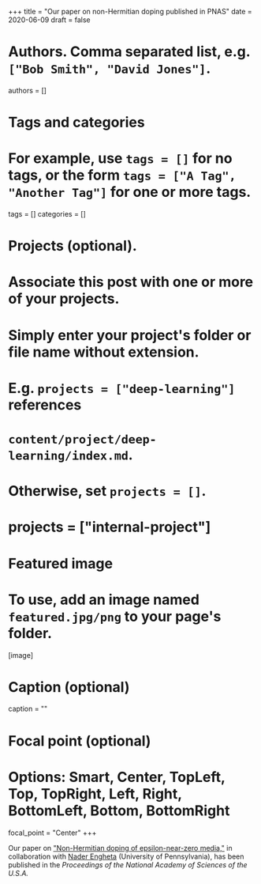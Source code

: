 +++
title = "Our paper on non-Hermitian doping published in PNAS"
date = 2020-06-09
draft = false

# Authors. Comma separated list, e.g. `["Bob Smith", "David Jones"]`.
authors = []

# Tags and categories
# For example, use `tags = []` for no tags, or the form `tags = ["A Tag", "Another Tag"]` for one or more tags.
tags = []
categories = []

# Projects (optional).
#   Associate this post with one or more of your projects.
#   Simply enter your project's folder or file name without extension.
#   E.g. `projects = ["deep-learning"]` references
#   `content/project/deep-learning/index.md`.
#   Otherwise, set `projects = []`.
# projects = ["internal-project"]

# Featured image
# To use, add an image named `featured.jpg/png` to your page's folder.
[image]
  # Caption (optional)
  caption = ""

  # Focal point (optional)
  # Options: Smart, Center, TopLeft, Top, TopRight, Left, Right, BottomLeft, Bottom, BottomRight
  focal_point = "Center"
+++

Our paper on ["Non-Hermitian doping of epsilon-near-zero media,"](/publication/ij-140-pnas-2020/)
in collaboration with [Nader Engheta](https://www.seas.upenn.edu/~engheta/index.htm) (University of Pennsylvania),
has been published in the *Proceedings of the National Academy of Sciences of the U.S.A.*
